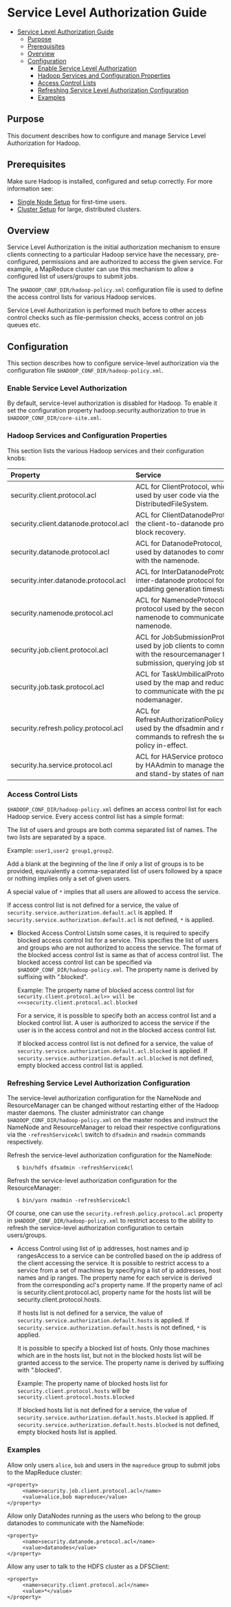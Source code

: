 <!---
  Licensed under the Apache License, Version 2.0 (the "License");
  you may not use this file except in compliance with the License.
  You may obtain a copy of the License at

   http://www.apache.org/licenses/LICENSE-2.0

  Unless required by applicable law or agreed to in writing, software
  distributed under the License is distributed on an "AS IS" BASIS,
  WITHOUT WARRANTIES OR CONDITIONS OF ANY KIND, either express or implied.
  See the License for the specific language governing permissions and
  limitations under the License. See accompanying LICENSE file.
-->

Service Level Authorization Guide
=================================

* [Service Level Authorization Guide](#Service_Level_Authorization_Guide)
    * [Purpose](#Purpose)
    * [Prerequisites](#Prerequisites)
    * [Overview](#Overview)
    * [Configuration](#Configuration)
        * [Enable Service Level Authorization](#Enable_Service_Level_Authorization)
        * [Hadoop Services and Configuration Properties](#Hadoop_Services_and_Configuration_Properties)
        * [Access Control Lists](#Access_Control_Lists)
        * [Refreshing Service Level Authorization Configuration](#Refreshing_Service_Level_Authorization_Configuration)
        * [Examples](#Examples)

Purpose
-------

This document describes how to configure and manage Service Level Authorization for Hadoop.

Prerequisites
-------------

Make sure Hadoop is installed, configured and setup correctly. For more information see:

* [Single Node Setup](./SingleCluster.html) for first-time users.
* [Cluster Setup](./ClusterSetup.html) for large, distributed clusters.

Overview
--------

Service Level Authorization is the initial authorization mechanism to ensure clients connecting to a particular Hadoop service have the necessary, pre-configured, permissions and are authorized to access the given service. For example, a MapReduce cluster can use this mechanism to allow a configured list of users/groups to submit jobs.

The `$HADOOP_CONF_DIR/hadoop-policy.xml` configuration file is used to define the access control lists for various Hadoop services.

Service Level Authorization is performed much before to other access control checks such as file-permission checks, access control on job queues etc.

Configuration
-------------

This section describes how to configure service-level authorization via the configuration file `$HADOOP_CONF_DIR/hadoop-policy.xml`.

### Enable Service Level Authorization

By default, service-level authorization is disabled for Hadoop. To enable it set the configuration property hadoop.security.authorization to true in `$HADOOP_CONF_DIR/core-site.xml`.

### Hadoop Services and Configuration Properties

This section lists the various Hadoop services and their configuration knobs:

| Property | Service |
|:---- |:---- |
| security.client.protocol.acl | ACL for ClientProtocol, which is used by user code via the DistributedFileSystem. |
| security.client.datanode.protocol.acl | ACL for ClientDatanodeProtocol, the client-to-datanode protocol for block recovery. |
| security.datanode.protocol.acl | ACL for DatanodeProtocol, which is used by datanodes to communicate with the namenode. |
| security.inter.datanode.protocol.acl | ACL for InterDatanodeProtocol, the inter-datanode protocol for updating generation timestamp. |
| security.namenode.protocol.acl | ACL for NamenodeProtocol, the protocol used by the secondary namenode to communicate with the namenode. |
| security.job.client.protocol.acl | ACL for JobSubmissionProtocol, used by job clients to communciate with the resourcemanager for job submission, querying job status etc. |
| security.job.task.protocol.acl | ACL for TaskUmbilicalProtocol, used by the map and reduce tasks to communicate with the parent nodemanager. |
| security.refresh.policy.protocol.acl | ACL for RefreshAuthorizationPolicyProtocol, used by the dfsadmin and rmadmin commands to refresh the security policy in-effect. |
| security.ha.service.protocol.acl | ACL for HAService protocol used by HAAdmin to manage the active and stand-by states of namenode. |

### Access Control Lists

`$HADOOP_CONF_DIR/hadoop-policy.xml` defines an access control list for each Hadoop service. Every access control list has a simple format:

The list of users and groups are both comma separated list of names. The two lists are separated by a space.

Example: `user1,user2 group1,group2`.

Add a blank at the beginning of the line if only a list of groups is to be provided, equivalently a comma-separated list of users followed by a space or nothing implies only a set of given users.

A special value of `*` implies that all users are allowed to access the service.

If access control list is not defined for a service, the value of `security.service.authorization.default.acl` is applied. If `security.service.authorization.default.acl` is not defined, `*` is applied.

* Blocked Access Control ListsIn some cases, it is required to specify blocked access control list for a service. This specifies the list of users and groups who are not authorized to access the service. The format of the blocked access control list is same as that of access control list. The blocked access control list can be specified via `$HADOOP_CONF_DIR/hadoop-policy.xml`. The property name is derived by suffixing with ".blocked".

    Example: The property name of blocked access control list for `security.client.protocol.acl>> will be <<<security.client.protocol.acl.blocked`

    For a service, it is possible to specify both an access control list and a blocked control list. A user is authorized to access the service if the user is in the access control and not in the blocked access control list.

    If blocked access control list is not defined for a service, the value of `security.service.authorization.default.acl.blocked` is applied. If `security.service.authorization.default.acl.blocked` is not defined, empty blocked access control list is applied.

### Refreshing Service Level Authorization Configuration

The service-level authorization configuration for the NameNode and ResourceManager can be changed without restarting either of the Hadoop master daemons. The cluster administrator can change `$HADOOP_CONF_DIR/hadoop-policy.xml` on the master nodes and instruct the NameNode and ResourceManager to reload their respective configurations via the `-refreshServiceAcl` switch to `dfsadmin` and `rmadmin` commands respectively.

Refresh the service-level authorization configuration for the NameNode:

       $ bin/hdfs dfsadmin -refreshServiceAcl

Refresh the service-level authorization configuration for the ResourceManager:

       $ bin/yarn rmadmin -refreshServiceAcl

Of course, one can use the `security.refresh.policy.protocol.acl` property in `$HADOOP_CONF_DIR/hadoop-policy.xml` to restrict access to the ability to refresh the service-level authorization configuration to certain users/groups.

* Access Control using list of ip addresses, host names and ip rangesAccess to a service can be controlled based on the ip address of the client accessing the service. It is possible to restrict access to a service from a set of machines by specifying a list of ip addresses, host names and ip ranges. The property name for each service is derived from the corresponding acl's property name. If the property name of acl is security.client.protocol.acl, property name for the hosts list will be security.client.protocol.hosts.

    If hosts list is not defined for a service, the value of `security.service.authorization.default.hosts` is applied. If `security.service.authorization.default.hosts` is not defined, `*` is applied.

    It is possible to specify a blocked list of hosts. Only those machines which are in the hosts list, but not in the blocked hosts list will be granted access to the service. The property name is derived by suffixing with ".blocked".

    Example: The property name of blocked hosts list for `security.client.protocol.hosts` will be `security.client.protocol.hosts.blocked`

    If blocked hosts list is not defined for a service, the value of `security.service.authorization.default.hosts.blocked` is applied. If `security.service.authorization.default.hosts.blocked` is not defined, empty blocked hosts list is applied.

### Examples

Allow only users `alice`, `bob` and users in the `mapreduce` group to submit jobs to the MapReduce cluster:

    <property>
         <name>security.job.client.protocol.acl</name>
         <value>alice,bob mapreduce</value>
    </property>

Allow only DataNodes running as the users who belong to the group datanodes to communicate with the NameNode:

    <property>
         <name>security.datanode.protocol.acl</name>
         <value>datanodes</value>
    </property>

Allow any user to talk to the HDFS cluster as a DFSClient:

    <property>
         <name>security.client.protocol.acl</name>
         <value>*</value>
    </property>
